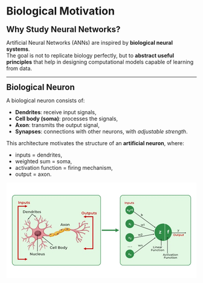 # Biological Motivation

**<span style="font-size:1.5em;">Why Study Neural Networks?</span>**

Artificial Neural Networks (ANNs) are inspired by **biological neural systems**.  
The goal is not to replicate biology perfectly, but to **abstract useful principles** that help in designing computational models capable of learning from data.  

---

**<span style="font-size:1.5em;">Biological Neuron</span>**

A biological neuron consists of:
- **Dendrites**: receive input signals,  
- **Cell body (soma)**: processes the signals,  
- **Axon**: transmits the output signal,  
- **Synapses**: connections with other neurons, with *adjustable strength*.  

This architecture motivates the structure of an **artificial neuron**, where:
- inputs = dendrites,  
- weighted sum = soma,  
- activation function = firing mechanism,  
- output = axon.  

<div style="text-align: center;">
  <img src="../../_static/nn1.png" alt="Support Vectors"/>
</div>
